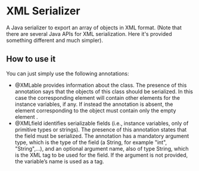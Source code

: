 # XML Serializer
A Java serializer to export an array of
objects in XML format. (Note that there are several Java APIs for XML serialization. Here it's provided
something different and much simpler).

## How to use it
You can just simply use the following annotations:
- @XMLable provides information about the class. The presence of this annotation says that
the objects of this class should be serialized. In this case the corresponding element will
contain other elements for the instance variables, if any. If instead the annotation is absent,
the element corresponding to the object must contain only the empty element
<notXMLable />.
- @XMLfield identifies serializable fields (i.e., instance variables, only of primitive types or
strings). The presence of this annotation states that the field must be serialized. The annotation
has a mandatory argument type, which is the type of the field (a String, for example
"int", "String",…), and an optional argument name, also of type String, which is the
XML tag to be used for the field. If the argument is not provided, the variable’s name is used
as a tag.